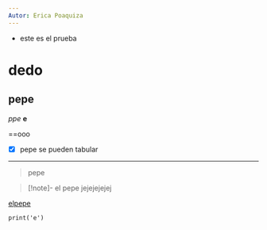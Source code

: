 ```yaml
---
Autor: Erica Poaquiza
---
```

- este es el prueba 
# dedo 
## pepe
*ppe*
**e**


==ooo

- [x] pepe
se pueden tabular 
___
> pepe

> [!note]- 
> el pepe jejejejejej

[elpepe](http://pepe)

```run-python
print('e')
```
